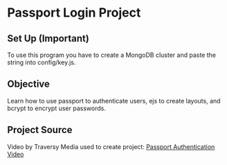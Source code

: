 <h1>Passport Login Project</h1>
<h2>Set Up (Important)</h2>
To use this program you have to create a MongoDB cluster and paste the string into
config/key.js.
<h2>Objective</h2>
Learn how to use passport to authenticate users, ejs to create layouts, and bcrypt to encrypt user passwords.
<h2>Project Source</h2>
Video by Traversy Media used to create project: <a href="https://www.youtube.com/watch?v=6FOq4cUdH8k">Passport Authentication Video</a>
